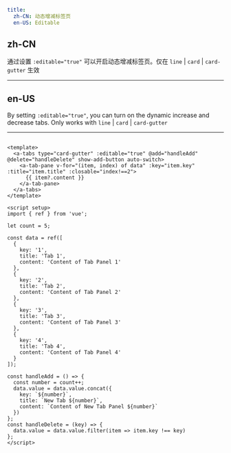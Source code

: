 ```yaml
title:
  zh-CN: 动态增减标签页
  en-US: Editable
```

## zh-CN

通过设置 `:editable="true"` 可以开启动态增减标签页。仅在 `line` | `card` | `card-gutter` 生效

---

## en-US

By setting `:editable="true"`, you can turn on the dynamic increase and decrease tabs. Only works with `line` | `card` | `card-gutter`

---

```vue

<template>
  <a-tabs type="card-gutter" :editable="true" @add="handleAdd" @delete="handleDelete" show-add-button auto-switch>
    <a-tab-pane v-for="(item, index) of data" :key="item.key" :title="item.title" :closable="index!==2">
      {{ item?.content }}
    </a-tab-pane>
  </a-tabs>
</template>

<script setup>
import { ref } from 'vue';

let count = 5;

const data = ref([
  {
    key: '1',
    title: 'Tab 1',
    content: 'Content of Tab Panel 1'
  },
  {
    key: '2',
    title: 'Tab 2',
    content: 'Content of Tab Panel 2'
  },
  {
    key: '3',
    title: 'Tab 3',
    content: 'Content of Tab Panel 3'
  },
  {
    key: '4',
    title: 'Tab 4',
    content: 'Content of Tab Panel 4'
  }
]);

const handleAdd = () => {
  const number = count++;
  data.value = data.value.concat({
    key: `${number}`,
    title: `New Tab ${number}`,
    content: `Content of New Tab Panel ${number}`
  })
};
const handleDelete = (key) => {
  data.value = data.value.filter(item => item.key !== key)
};
</script>
```
